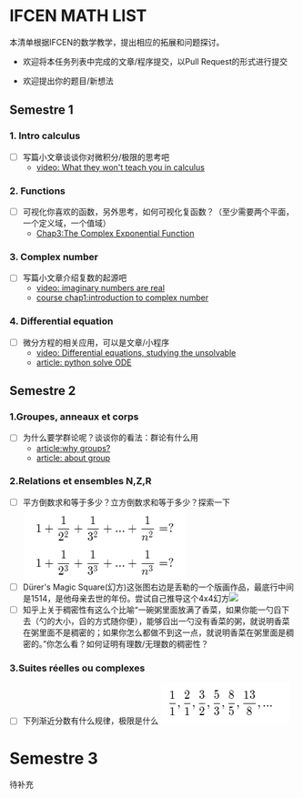 # IFCEN MATH LIST

本清单根据IFCEN的数学教学，提出相应的拓展和问题探讨。

- 欢迎将本任务列表中完成的文章/程序提交，以Pull Request的形式进行提交

- 欢迎提出你的题目/新想法

## Semestre 1
### 1. Intro calculus
- [ ] 写篇小文章谈谈你对微积分/极限的思考吧
  - [video: What they won't teach you in calculus](https://www.youtube.com/watch?v=CfW845LNObM)
### 2. Functions
- [ ] 可视化你喜欢的函数，另外思考，如何可视化复函数？（至少需要两个平面，一个定义域，一个值域）
  - [Chap3:The Complex Exponential Function](https://www.coursera.org/learn/complex-analysis#syllabus)
### 3. Complex number
- [ ] 写篇小文章介绍复数的起源吧
  - [video: imaginary numbers are real](https://www.youtube.com/watch?v=T647CGsuOVU)
  - [course chap1:introduction to complex number](https://www.coursera.org/learn/complex-analysis#syllabus)
### 4. Differential equation
- [ ] 微分方程的相关应用，可以是文章/小程序
  - [video: Differential equations, studying the unsolvable](https://www.youtube.com/watch?v=p_di4Zn4wz4)
  - [article: python solve ODE](https://apmonitor.com/pdc/index.php/Main/SolveDifferentialEquations)


## Semestre 2
### 1.Groupes, anneaux et corps
- [ ] 为什么要学群论呢？谈谈你的看法：群论有什么用
  - [article:why groups?](https://kconrad.math.uconn.edu/blurbs/grouptheory/whygroups.pdf)
  - [article: about group](https://zhuanlan.zhihu.com/p/157126167)
### 2.Relations et ensembles N,Z,R
- [ ] 平方倒数求和等于多少？立方倒数求和等于多少？探索一下
  ![](images/f2.PNG)
- [ ] Dürer's Magic Square(幻方)这张图右边是丢勒的一个版画作品，最底行中间是1514，是他母亲去世的年份。尝试自己推导这个4x4幻方![](https://www.agnesscott.edu/lriddle/women/abstracts/ollerenshaw/melancholia.jpg)
- [ ] 知乎上关于稠密性有这么个比喻“一碗粥里面放满了香菜，如果你能一勺舀下去（勺的大小，舀的方式随你便），能够舀出一勺没有香菜的粥，就说明香菜在粥里面不是稠密的；如果你怎么都做不到这一点，就说明香菜在粥里面是稠密的。”你怎么看？如何证明有理数/无理数的稠密性？
### 3.Suites réelles ou complexes
- [ ] 下列渐近分数有什么规律，极限是什么 
  ![](images/f3.PNG)
# Semestre 3
待补充